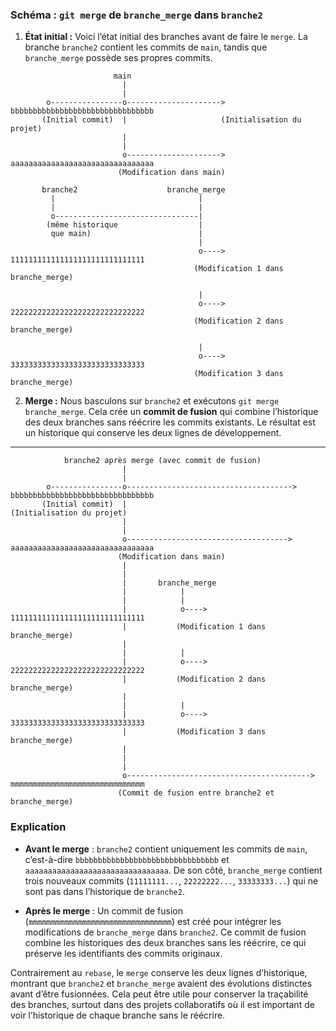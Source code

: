 

### Schéma : `git merge` de `branche_merge` dans `branche2`

1. **État initial :** Voici l’état initial des branches avant de faire le `merge`. La branche `branche2` contient les commits de `main`, tandis que `branche_merge` possède ses propres commits.

```
                       main
                         |
                         |
        o----------------o---------------------> bbbbbbbbbbbbbbbbbbbbbbbbbbbbbbbb
       (Initial commit)  |                     (Initialisation du projet)
                         |
                         |
                         o---------------------> aaaaaaaaaaaaaaaaaaaaaaaaaaaaaaaa
                        (Modification dans main)

       branche2                    branche_merge
         |                                |
         |                                |
         o--------------------------------|
        (même historique                  |
         que main)                        |
                                          |
                                          o----> 111111111111111111111111111111
                                         (Modification 1 dans branche_merge)

                                          |
                                          o----> 222222222222222222222222222222
                                         (Modification 2 dans branche_merge)

                                          |
                                          o----> 333333333333333333333333333333
                                         (Modification 3 dans branche_merge)
```

2. **Merge :** Nous basculons sur `branche2` et exécutons `git merge branche_merge`. Cela crée un **commit de fusion** qui combine l’historique des deux branches sans réécrire les commits existants. Le résultat est un historique qui conserve les deux lignes de développement.

---

```
            branche2 après merge (avec commit de fusion)
                         |
                         |
        o----------------o-------------------------------------> bbbbbbbbbbbbbbbbbbbbbbbbbbbbbbbb
       (Initial commit)  |                                    (Initialisation du projet)
                         |
                         |
                         o------------------------------------> aaaaaaaaaaaaaaaaaaaaaaaaaaaaaaaa
                        (Modification dans main)
                         |
                         |
                         |       branche_merge
                         |            |
                         |            |
                         |            o----> 111111111111111111111111111111
                         |           (Modification 1 dans branche_merge)
                         |
                         |            |
                         |            o----> 222222222222222222222222222222
                         |           (Modification 2 dans branche_merge)
                         |
                         |            |
                         |            o----> 333333333333333333333333333333
                         |           (Modification 3 dans branche_merge)
                         |
                         |
                         |
                         o-----------------------------------------> mmmmmmmmmmmmmmmmmmmmmmmmmmmmmm
                        (Commit de fusion entre branche2 et branche_merge)
```

### Explication

- **Avant le merge** : `branche2` contient uniquement les commits de `main`, c’est-à-dire `bbbbbbbbbbbbbbbbbbbbbbbbbbbbbbbb` et `aaaaaaaaaaaaaaaaaaaaaaaaaaaaaaaa`. De son côté, `branche_merge` contient trois nouveaux commits (`11111111...`, `22222222...`, `33333333...`) qui ne sont pas dans l’historique de `branche2`.

- **Après le merge** : Un commit de fusion (`mmmmmmmmmmmmmmmmmmmmmmmmmmmmmmmm`) est créé pour intégrer les modifications de `branche_merge` dans `branche2`. Ce commit de fusion combine les historiques des deux branches sans les réécrire, ce qui préserve les identifiants des commits originaux.

Contrairement au `rebase`, le `merge` conserve les deux lignes d’historique, montrant que `branche2` et `branche_merge` avaient des évolutions distinctes avant d’être fusionnées. Cela peut être utile pour conserver la traçabilité des branches, surtout dans des projets collaboratifs où il est important de voir l’historique de chaque branche sans le réécrire.

